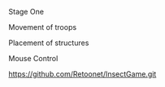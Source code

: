 Stage One

Movement of troops

Placement of structures

Mouse Control

https://github.com/Retoonet/InsectGame.git
